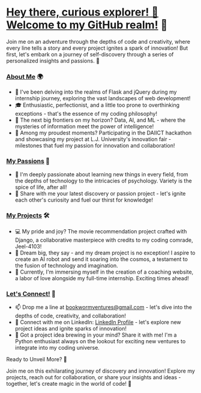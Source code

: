 # [Hey there, curious explorer! 👋 Welcome to my GitHub realm!](https://github.com/Mrudu30/) 🚀

Join me on an adventure through the depths of code and creativity, where every line tells a story and every project ignites a spark of innovation! But first, let's embark on a journey of self-discovery through a series of personalized insights and passions. 🌟

### [About Me](https://www.linkedin.com/in/mrudani-songade-b064b5234/) 🌍

- 📍 I've been delving into the realms of Flask and jQuery during my internship journey, exploring the vast landscapes of web development!
- 🎓 Enthusiastic, perfectionist, and a little too prone to overthinking exceptions - that's the essence of my coding philosophy!
- 💼 The next big frontiers on my horizon? Data, AI, and ML - where the mysteries of information meet the power of intelligence!
- 🌟 Among my proudest moments? Participating in the DAIICT hackathon and showcasing my project at L.J. University's innovation fair - milestones that fuel my passion for innovation and collaboration!

### [My Passions](https://www.python.org/) 💖

- 🎨 I'm deeply passionate about learning new things in every field, from the depths of technology to the intricacies of psychology. Variety is the spice of life, after all!
- 🌟 Share with me your latest discovery or passion project - let's ignite each other's curiosity and fuel our thirst for knowledge!

### [My Projects](https://github.com/Mrudu30/Movie_recommendation_django) 🛠️

- 💻 My pride and joy? The movie recommendation project crafted with Django, a collaborative masterpiece with credits to my coding comrade, Jeel-4103!
- 🚀 Dream big, they say - and my dream project is no exception! I aspire to create an AI robot and send it soaring into the cosmos, a testament to the fusion of technology and imagination.
- 🌟 Currently, I'm immersing myself in the creation of a coaching website, a labor of love alongside my full-time internship. Exciting times ahead!

### [Let's Connect!](https://www.linkedin.com/in/mrudani-songade-b064b5234/) 🤝

- 📫 Drop me a line at bookwormventures@gmail.com - let's dive into the depths of code, creativity, and collaboration!
- 💬 Connect with me on LinkedIn: [LinkedIn Profile](https://www.linkedin.com/in/mrudani-songade-b064b5234/) - let's explore new project ideas and ignite sparks of innovation!
- 🌟 Got a project idea brewing in your mind? Share it with me! I'm a Python enthusiast always on the lookout for exciting new ventures to integrate into my coding universe.

Ready to Unveil More? 🌟

Join me on this exhilarating journey of discovery and innovation! Explore my projects, reach out for collaboration, or share your insights and ideas - together, let's create magic in the world of code! 🚀
